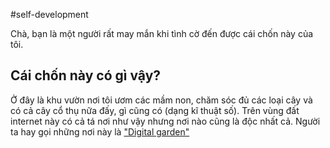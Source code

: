 #self-development

Chà, bạn là một người rất may mắn khi tình cờ đến được cái chốn này của tôi. 

## Cái chốn này có gì vậy?
Ở đây là khu vườn nơi tôi ươm các mầm non, chăm sóc đủ các loại cây và có cả cây cổ thụ nữa đấy, gì cũng có (dạng kĩ thuật số). Trên vùng đất internet này có cả tá nơi như vậy nhưng nơi nào cũng là độc nhất cả. Người ta hay gọi những nơi này là ["Digital garden"](https://www.thunknotes.com/blog/what-is-a-digital-garden)

